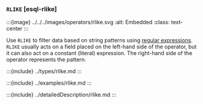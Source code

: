 ### `RLIKE` [esql-rlike]

:::{image} ../../../images/operators/rlike.svg
:alt: Embedded
:class: text-center
:::

Use `RLIKE` to filter data based on string patterns using [regular expressions](/reference/query-languages/query-dsl/regexp-syntax.md). `RLIKE` usually acts on a field placed on the left-hand side of the operator, but it can also act on a constant (literal) expression. The right-hand side of the operator represents the pattern.

:::{include} ../types/rlike.md
:::

:::{include} ../examples/rlike.md
:::

:::{include} ../detailedDescription/rlike.md
:::

